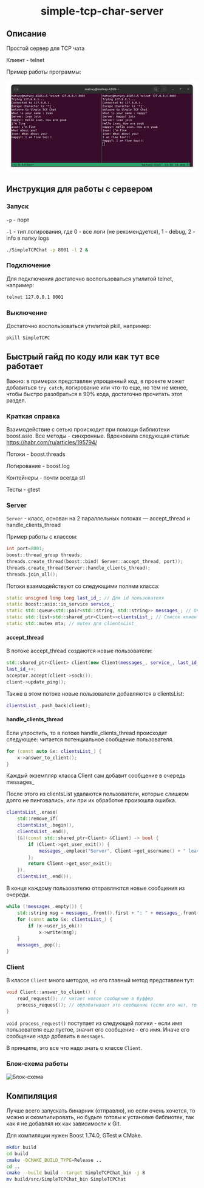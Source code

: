 <h1 align="center">simple-tcp-char-server</h1>

## Описание

Простой сервер для TCP чата

Клиент - telnet

Пример работы программы:

![Пример работы](https://github.com/happyT1024/simple-tcp-char-server/blob/main/photos/clients.png)


## Инструкция для работы с сервером

### Запуск

```-p``` - порт

```-l``` - тип логирования, где 0 - все логи (не рекомендуется), 1 - debug, 2 - info в папку logs

```bash
./SimpleTCPChat -p 8001 -l 2 &
```

### Подключение

Для подключения достаточно воспользоваться утилитой telnet, например:

```bash
telnet 127.0.0.1 8001
```

### Выключение

Достаточно воспользоваться утилитой pkill, например:

```bash
pkill SimpleTCPC
```

##



## Быстрый гайд по коду или как тут все работает

Важно: в примерах представлен упрощенный код, в проекте может добавиться ```try catch```, логирование или что-то еще, но тем не менее, чтобы быстро разобраться в 90% кода, достаточно прочитать этот раздел.

### Краткая справка

Взаимодействие с сетью происходит при помощи библиотеки boost.asio. Все методы - синхронные. Вдохновила следующая статья: https://habr.com/ru/articles/195794/

Потоки - boost.threads

Логирование - boost.log

Контейнеры - почти всегда stl

Тесты - gtest

### Server

```Server``` - класс, основан на 2 параллельных потоках — accept_thread и handle_clients_thread

Пример работы с классом:

```c++
int port=8001;
boost::thread_group threads;
threads.create_thread(boost::bind( Server::accept_thread, port));
threads.create_thread(Server::handle_clients_thread);
threads.join_all();
```

Потоки взаимодействуют со следующими полями класса:

```c++
static unsigned long long last_id_; // Для id пользователя
static boost::asio::io_service service_;
static std::queue<std::pair<std::string, std::string>> messages_; // Очередь с новыми сообщениями (ее изменяет только handle_clients_thread)
static std::list<std::shared_ptr<Client>>clientsList_; // Список клиентов (общие данные обоих потоков)
static std::mutex mtx; // mutex для clientsList_
```

#### accept_thread

В потоке accept_thread создаются новые пользователи:

```c++
std::shared_ptr<Client> client(new Client(messages_, service_, last_id_));
last_id_++;
acceptor.accept(client->sock());
client->update_ping();
```

Также в этом потоке новые пользователи добавляются в clientsList:

```c++
clientsList_.push_back(client);
```

#### handle_clients_thread

Если упростить, то в потоке handle_clients_thread происходит следующее:
читается потенциальное сообщение пользователя.

```c++
for (const auto &x: clientsList_) {
    x->answer_to_client();
}
```

Каждый экземпляр класса Client сам добавит сообщение в очередь messages_

После этого из clientsList удалаются пользователи, которые слишком долго не пинговались, или при их обработке произошла
ошибка.

```c++
clientsList_.erase(
    std::remove_if(
    clientsList_.begin(),
    clientsList_.end(),
    [&](const std::shared_ptr<Client> &Client) -> bool {
        if (Client->get_user_exit()) {
            messages_.emplace("Server", Client->get_username() + " leave the chat");
        };
        return Client->get_user_exit();
    }),
    clientsList_.end());
```

В конце каждому пользователю отправляются новые сообщения из очереди.

```c++
while (!messages_.empty()) {
    std::string msg = messages_.front().first + ": " + messages_.front().second;
    for (const auto &x: clientsList_) {
        if (x->user_is_ok())
            x->write(msg);
    }
    messages_.pop();
}
```

### Client

В классе ```Client``` много методов, но его главный метод представлен тут:

```c++
void Client::answer_to_client() {
    read_request(); // читает новое сообщение в буффер 
    process_request(); // обрабатывает это сообщение (если его нет, то сделает return)
}
```

```void process_request()``` поступает из следующей логики - если имя пользователя еще пустое, значит его сообщение - его имя. Иначе его сообщение надо добавить в ```messages```.

В принципе, это все что надо знать о классе ```Client```.

### Блок-схема работы

![Блок-схема](https://github.com/happyT1024/simple-tcp-char-server/blob/main/photos/diagram.png)

## Компиляция

Лучше всего запускать бинарник (отправлю), но если очень хочется, то можно и скомпилировать, но будьте готовы к установке библиотек, так как я не добавлял их как зависимости к Git.

Для компиляции нужен Boost 1.74.0, GTest и CMake.

```bash
mkdir build
cd build
cmake -DCMAKE_BUILD_TYPE=Release ..
cd ..
cmake --build build --target SimpleTCPChat_bin -j 8
mv build/src/SimpleTCPChat_bin SimpleTCPChat
```
